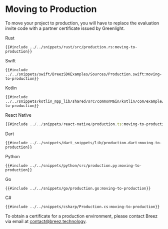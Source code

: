 # Moving to Production 

To move your project to production, you will have to replace the evaluation invite code with a partner certificate issued by Greenlight.

<custom-tabs category="lang">
<div slot="title">Rust</div>
<section>

```rust,ignore
{{#include ../../snippets/rust/src/production.rs:moving-to-production}}
```
</section>

<div slot="title">Swift</div>
<section>

```swift,ignore
{{#include ../../snippets/swift/BreezSDKExamples/Sources/Production.swift:moving-to-production}}
```
</section>

<div slot="title">Kotlin</div>
<section>

```kotlin,ignore
{{#include ../../snippets/kotlin_mpp_lib/shared/src/commonMain/kotlin/com/example/kotlinmpplib/Production.kt:moving-to-production}}
```
</section>

<div slot="title">React Native</div>
<section>

```typescript
{{#include ../../snippets/react-native/production.ts:moving-to-production}}
```
</section>

<div slot="title">Dart</div>
<section>

```dart,ignore
{{#include ../../snippets/dart_snippets/lib/production.dart:moving-to-production}}
```
</section>

<div slot="title">Python</div>
<section>

```python,ignore
{{#include ../../snippets/python/src/production.py:moving-to-production}}
```
</section>

<div slot="title">Go</div>
<section>

```go,ignore
{{#include ../../snippets/go/production.go:moving-to-production}}
```
</section>

<div slot="title">C#</div>
<section>

```cs,ignore
{{#include ../../snippets/csharp/Production.cs:moving-to-production}}
```
</section>
</custom-tabs>

To obtain a certificate for a production environment, please contact Breez via email at contact@breez.technology.
